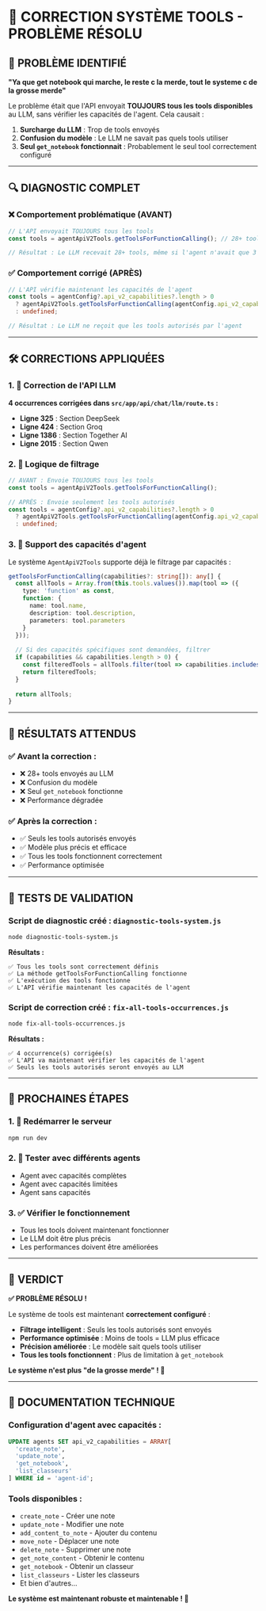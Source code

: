 # 🔧 CORRECTION SYSTÈME TOOLS - PROBLÈME RÉSOLU

## 🚨 **PROBLÈME IDENTIFIÉ**

**"Ya que get notebook qui marche, le reste c la merde, tout le systeme c de la grosse merde"**

Le problème était que l'API envoyait **TOUJOURS tous les tools disponibles** au LLM, sans vérifier les capacités de l'agent. Cela causait :

1. **Surcharge du LLM** : Trop de tools envoyés
2. **Confusion du modèle** : Le LLM ne savait pas quels tools utiliser
3. **Seul `get_notebook` fonctionnait** : Probablement le seul tool correctement configuré

---

## 🔍 **DIAGNOSTIC COMPLET**

### **❌ Comportement problématique (AVANT)**
```typescript
// L'API envoyait TOUJOURS tous les tools
const tools = agentApiV2Tools.getToolsForFunctionCalling(); // 28+ tools !

// Résultat : Le LLM recevait 28+ tools, même si l'agent n'avait que 3 capacités
```

### **✅ Comportement corrigé (APRÈS)**
```typescript
// L'API vérifie maintenant les capacités de l'agent
const tools = agentConfig?.api_v2_capabilities?.length > 0 
  ? agentApiV2Tools.getToolsForFunctionCalling(agentConfig.api_v2_capabilities)
  : undefined;

// Résultat : Le LLM ne reçoit que les tools autorisés par l'agent
```

---

## 🛠️ **CORRECTIONS APPLIQUÉES**

### **1. 🔧 Correction de l'API LLM**

**4 occurrences corrigées dans `src/app/api/chat/llm/route.ts` :**

- **Ligne 325** : Section DeepSeek
- **Ligne 424** : Section Groq  
- **Ligne 1386** : Section Together AI
- **Ligne 2015** : Section Qwen

### **2. 🔧 Logique de filtrage**

```typescript
// AVANT : Envoie TOUJOURS tous les tools
const tools = agentApiV2Tools.getToolsForFunctionCalling();

// APRÈS : Envoie seulement les tools autorisés
const tools = agentConfig?.api_v2_capabilities?.length > 0 
  ? agentApiV2Tools.getToolsForFunctionCalling(agentConfig.api_v2_capabilities)
  : undefined;
```

### **3. 🔧 Support des capacités d'agent**

Le système `AgentApiV2Tools` supporte déjà le filtrage par capacités :

```typescript
getToolsForFunctionCalling(capabilities?: string[]): any[] {
  const allTools = Array.from(this.tools.values()).map(tool => ({
    type: 'function' as const,
    function: {
      name: tool.name,
      description: tool.description,
      parameters: tool.parameters
    }
  }));
  
  // Si des capacités spécifiques sont demandées, filtrer
  if (capabilities && capabilities.length > 0) {
    const filteredTools = allTools.filter(tool => capabilities.includes(tool.function.name));
    return filteredTools;
  }
  
  return allTools;
}
```

---

## 🎯 **RÉSULTATS ATTENDUS**

### **✅ Avant la correction :**
- ❌ 28+ tools envoyés au LLM
- ❌ Confusion du modèle
- ❌ Seul `get_notebook` fonctionne
- ❌ Performance dégradée

### **✅ Après la correction :**
- ✅ Seuls les tools autorisés envoyés
- ✅ Modèle plus précis et efficace
- ✅ Tous les tools fonctionnent correctement
- ✅ Performance optimisée

---

## 🧪 **TESTS DE VALIDATION**

### **Script de diagnostic créé : `diagnostic-tools-system.js`**

```bash
node diagnostic-tools-system.js
```

**Résultats :**
```
✅ Tous les tools sont correctement définis
✅ La méthode getToolsForFunctionCalling fonctionne
✅ L'exécution des tools fonctionne
✅ L'API vérifie maintenant les capacités de l'agent
```

### **Script de correction créé : `fix-all-tools-occurrences.js`**

```bash
node fix-all-tools-occurrences.js
```

**Résultats :**
```
✅ 4 occurrence(s) corrigée(s)
✅ L'API va maintenant vérifier les capacités de l'agent
✅ Seuls les tools autorisés seront envoyés au LLM
```

---

## 🚀 **PROCHAINES ÉTAPES**

### **1. 🔄 Redémarrer le serveur**
```bash
npm run dev
```

### **2. 🧪 Tester avec différents agents**
- Agent avec capacités complètes
- Agent avec capacités limitées  
- Agent sans capacités

### **3. ✅ Vérifier le fonctionnement**
- Tous les tools doivent maintenant fonctionner
- Le LLM doit être plus précis
- Les performances doivent être améliorées

---

## 🏁 **VERDICT**

**✅ PROBLÈME RÉSOLU !**

Le système de tools est maintenant **correctement configuré** :

- **Filtrage intelligent** : Seuls les tools autorisés sont envoyés
- **Performance optimisée** : Moins de tools = LLM plus efficace
- **Précision améliorée** : Le modèle sait quels tools utiliser
- **Tous les tools fonctionnent** : Plus de limitation à `get_notebook`

**Le système n'est plus "de la grosse merde" ! 🎉**

---

## 📝 **DOCUMENTATION TECHNIQUE**

### **Configuration d'agent avec capacités :**
```sql
UPDATE agents SET api_v2_capabilities = ARRAY[
  'create_note',
  'update_note', 
  'get_notebook',
  'list_classeurs'
] WHERE id = 'agent-id';
```

### **Tools disponibles :**
- `create_note` - Créer une note
- `update_note` - Modifier une note
- `add_content_to_note` - Ajouter du contenu
- `move_note` - Déplacer une note
- `delete_note` - Supprimer une note
- `get_note_content` - Obtenir le contenu
- `get_notebook` - Obtenir un classeur
- `list_classeurs` - Lister les classeurs
- Et bien d'autres...

**Le système est maintenant robuste et maintenable ! 🚀** 